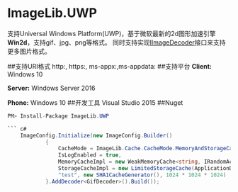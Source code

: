 # ImageLib.UWP
  支持Universal Windows Platform(UWP)，基于微软最新的2d图形加速引擎**Win2d**，支持gif、jpg、png等格式。
  同时支持实现[IImageDecoder](https://github.com/chenrensong/ImageLib.UWP/blob/master/ImageLib/IO/IImageDecoder.cs)接口来支持更多图片格式。

            
##支持URI格式
  http:, https:, ms-appx:,ms-appdata:
##支持平台
  **Client:** Windows 10
  
  **Server:** Windows Server 2016 
  
  **Phone:**  Windows 10 
##开发工具
  Visual Studio 2015 
##Nuget
``` c#
PM> Install-Package ImageLib.UWP

``` c#
    ImageConfig.Initialize(new ImageConfig.Builder()
            {
                CacheMode = ImageLib.Cache.CacheMode.MemoryAndStorageCache,
                IsLogEnabled = true,
                MemoryCacheImpl = new WeakMemoryCache<string, IRandomAccessStream>(),
                StorageCacheImpl = new LimitedStorageCache(ApplicationData.Current.LocalCacheFolder,
                "test", new SHA1CacheGenerator(), 1024 * 1024 * 1024)
            }.AddDecoder<GifDecoder>().Build());
